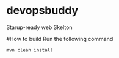 # devopsbuddy
Starup-ready web Skelton

#How to build
Run the following command
```
mvn clean install
```
